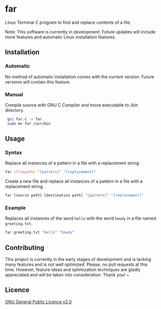 # far
Linux Terminal C program to find and replace contents of a file.

Note: This software is currently in development.  Future updates will include more features and
automatic Linux installation features.


## Installation
### Automatic
No method of automatic installation comes with the current version.  Future versions will contain this feature.

### Manual
Compile source with GNU C Compiler and move executable to /bin directory.
```bash
 gcc far.c -o far
 sudo mv far /usr/bin
```

## Usage

### Syntax
Replace all instances of a pattern in a file with a replacement string.
```bash
far [filepath] "[pattern]" "[replacement]"
```

Create a new file and replace all instances of a pattern in a file with a replacement string. 
```bash
far [source path] [destination path] "[pattern]" "[replacement]"
```

### Example
Replaces all instances of the word `hello` with the word `howdy` in a file named `greeting.txt`.
```bash
far greeting.txt "hello" "howdy"
```


## Contributing
This project is currently in the early stages of development and is lacking many features and is not well optimized.
Please, no pull requests at this time.  However, feature ideas and optimization techniques are gladly appreciated and will be 
taken into consideration.  Thank you! ~

## Licence

[GNU General Public Licence v2.0](https://www.gnu.org/licenses/old-licenses/gpl-2.0.en.html)

